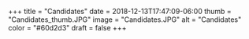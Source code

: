 +++
title = "Candidates"
date = 2018-12-13T17:47:09-06:00
thumb = "Candidates_thumb.JPG"
image = "Candidates.JPG"
alt = "Candidates"
color = "#60d2d3"
draft = false
+++